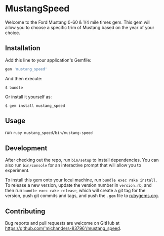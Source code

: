 # MustangSpeed

Welcome to the Ford Mustang 0-60 & 1/4 mile times gem. This gem will allow you to choose a specific trim of Mustang based on the year of your choice.


## Installation

Add this line to your application's Gemfile:

```ruby
gem 'mustang_speed'
```

And then execute:

    $ bundle

Or install it yourself as:

    $ gem install mustang_speed

## Usage

run `ruby mustang_speed/bin/mustang-speed`

## Development

After checking out the repo, run `bin/setup` to install dependencies. You can also run `bin/console` for an interactive prompt that will allow you to experiment.

To install this gem onto your local machine, run `bundle exec rake install`. To release a new version, update the version number in `version.rb`, and then run `bundle exec rake release`, which will create a git tag for the version, push git commits and tags, and push the `.gem` file to [rubygems.org](https://rubygems.org).

## Contributing

Bug reports and pull requests are welcome on GitHub at https://github.com/'michanders-83796'/mustang_speed.
